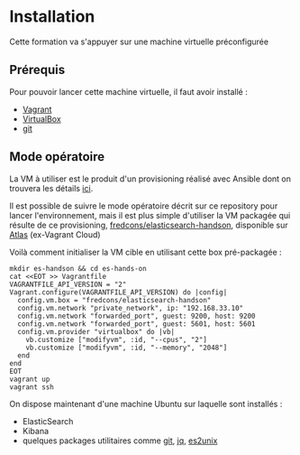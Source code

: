 # Installation

Cette formation va s'appuyer sur une machine virtuelle préconfigurée

## Prérequis

Pour pouvoir lancer cette machine virtuelle, il faut avoir installé :
- [Vagrant](https://www.vagrantup.com/)
- [VirtualBox](https://www.virtualbox.org/)
- [git](http://git-scm.com/)

## Mode opératoire

La VM à utiliser est le produit d'un provisioning réalisé avec Ansible dont on trouvera les détails [ici](https://github.com/fredcons/vagrant-elasticsearch).

Il est possible de suivre le mode opératoire décrit sur ce repository pour lancer l'environnement, mais il est plus simple d'utiliser la VM packagée qui résulte de ce provisioning, [fredcons/elasticsearch-handson](https://atlas.hashicorp.com/fredcons/boxes/elasticsearch-handson), disponible sur [Atlas](https://atlas.hashicorp.com/) (ex-Vagrant Cloud)

Voilà comment initialiser la VM cible en utilisant cette box pré-packagée :

```
mkdir es-handson && cd es-hands-on
cat <<EOT >> Vagrantfile
VAGRANTFILE_API_VERSION = "2"
Vagrant.configure(VAGRANTFILE_API_VERSION) do |config|
  config.vm.box = "fredcons/elasticsearch-handson"
  config.vm.network "private_network", ip: "192.168.33.10"
  config.vm.network "forwarded_port", guest: 9200, host: 9200
  config.vm.network "forwarded_port", guest: 5601, host: 5601
  config.vm.provider "virtualbox" do |vb|
    vb.customize ["modifyvm", :id, "--cpus", "2"]
    vb.customize ["modifyvm", :id, "--memory", "2048"]
  end
end
EOT
vagrant up
vagrant ssh
```

On dispose maintenant d'une machine Ubuntu sur laquelle sont installés :
- ElasticSearch
- Kibana
- quelques packages utilitaires comme [git](http://git-scm.com/), [jq](http://stedolan.github.io/jq/), [es2unix](https://github.com/elastic/es2unix)






